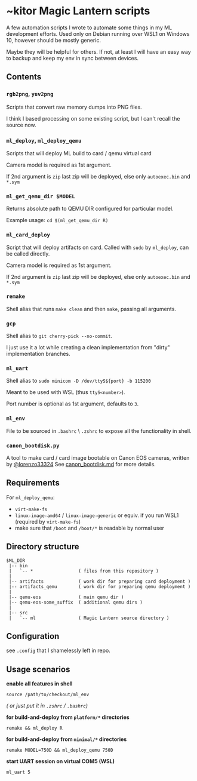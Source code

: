 # ~kitor Magic Lantern scripts
A few automation scripts I wrote to automate some things in my ML development efforts.
Used only on Debian running over WSL1 on Windows 10, however should be mostly generic.

Maybe they will be helpful for others. If not, at least I will have an easy way to backup and keep my env in sync between devices.

## Contents
### `rgb2png`, `yuv2png`
Scripts that convert raw memory dumps into PNG files.

I think I based processing on some existing script, but I can't recall the source now.

### `ml_deploy`, `ml_deploy_qemu`
Scripts that will deploy ML build  to card / qemu virtual card

Camera model is required as 1st argument.

If 2nd argument is `zip` last zip will be deployed, else only `autoexec.bin` and `*.sym`

### `ml_get_qemu_dir $MODEL`
Returns absolute path to QEMU DIR configured for particular model.

Example usage: `cd $(ml_get_qemu_dir R)`

### `ml_card_deploy`
Script that will deploy artifacts on card. Called with `sudo` by `ml_deploy`, can be called directly.

Camera model is required as 1st argument.

If 2nd argument is `zip` last zip will be deployed, else only `autoexec.bin` and `*.sym`

### `remake`
Shell alias that runs `make clean` and then `make`, passing all arguments.

### `gcp`
Shell alias to `git cherry-pick --no-commit`.

I just use it a lot while creating a clean implementation from "dirty" implementation branches.

### `ml_uart`
Shell alias to `sudo minicom -D /dev/ttyS${port} -b 115200`

Meant to be used with WSL (thus `ttyS<number>`).

Port number is optional as 1st argument, defaults to `3`.

### `ml_env`
File to be sourced in `.bashrc` \ `.zshrc` to expose all the functionality in shell.

### `canon_bootdisk.py`
A tool to make card  / card image bootable on Canon EOS cameras, written by [@lorenzo33324](https://github.com/lclevy)
See [canon_bootdisk.md](canon_bootdisk.md) for more details.

## Requirements
For `ml_deploy_qemu`:
* `virt-make-fs`
* `linux-image-amd64` / `linux-image-generic` or equiv. if you run WSL1 (required by `virt-make-fs`)
* make sure that `/boot` and `/boot/*` is readable by normal user

## Directory structure
```
$ML_DIR
 |-- bin
 |   `-- *                 ( files from this repository )
 |
 |-- artifacts             ( work dir for preparing card deployment )
 |-- artifacts_qemu        ( work dir for preparing qemu deployment )
 |
 |-- qemu-eos              ( main qemu dir )
 |-- qemu-eos-some_suffix  ( additional qemu dirs )
 |
 |-- src
 |   `-- ml                ( Magic Lantern source directory )
```
## Configuration
see `.config` that I shamelessly left in repo.

## Usage scenarios
__enable all features in shell__

`source /path/to/checkout/ml_env`

_( or just put it in `.zshrc` / `.bashrc`)_



__for build-and-deploy from `platform/*` directories__

`remake && ml_deploy R`


__for build-and-deploy from `minimal/*` directories__

`remake MODEL=750D && ml_deploy_qemu 750D`


__start UART session on virtual COM5 (WSL)__

`ml_uart 5`
